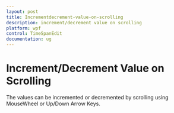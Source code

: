 ```yaml
---
layout: post
title: Incrementdecrement-value-on-scrolling
description: increment/decrement value on scrolling
platform: wpf
control: TimeSpanEdit
documentation: ug
---
```


# Increment/Decrement Value on Scrolling

The values can be incremented or decremented by scrolling using MouseWheel or Up/Down Arrow Keys.


